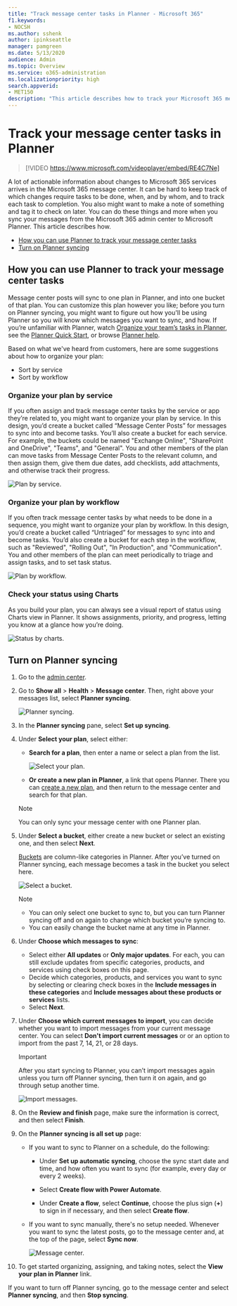 ```yaml
---
title: "Track message center tasks in Planner - Microsoft 365"
f1.keywords:
- NOCSH
ms.author: sshenk
author: ipinkseattle
manager: pamgreen
ms.date: 5/13/2020
audience: Admin
ms.topic: Overview
ms.service: o365-administration
ms.localizationpriority: high
search.appverid:
- MET150
description: "This article describes how to track your Microsoft 365 message center tasks in Microsoft Planner."
---
```


# Track your message center tasks in Planner

> [!VIDEO https://www.microsoft.com/videoplayer/embed/RE4C7Ne]

A lot of actionable information about changes to Microsoft 365 services arrives in the Microsoft 365 message center. It can be hard to keep track of which changes require tasks to be done, when, and by whom, and to track each task to completion. You also might want to make a note of something and tag it to check on later. You can do these things and more when you sync your messages from the Microsoft 365 admin center to Microsoft Planner. This article describes how.

- [How you can use Planner to track your message center tasks](#how-you-can-use-planner-to-track-your-message-center-tasks) <br/>
- [Turn on Planner syncing](#turn-on-planner-syncing)

## How you can use Planner to track your message center tasks

Message center posts will sync to one plan in Planner, and into one bucket of that plan. You can customize this plan however you like; before you turn on Planner syncing, you might want to figure out how you'll be using Planner so you will know which messages you want to sync, and how. If you’re unfamiliar with Planner, watch [Organize your team’s tasks in Planner](https://support.office.com/article/video-organize-your-team-s-tasks-in-microsoft-planner-c931a8a8-0cbb-4410-b66e-ae13233135fb), see the [Planner Quick Start](https://support.office.com/article/sign-in-to-microsoft-planner-fe43c972-5a95-4071-86d4-423a64a3b21e), or browse [Planner help](https://support.office.com/planner).

Based on what we've heard from customers, here are some suggestions about how to organize your plan:

- Sort by service
- Sort by workflow

### Organize your plan by service

If you often assign and track message center tasks by the service or app they’re related to, you might want to organize your plan by service. In this design, you’d create a bucket called “Message Center Posts” for messages to sync into and become tasks. You’ll also create a bucket for each service. For example, the buckets could be named "Exchange Online", "SharePoint and OneDrive", "Teams", and "General". You and other members of the plan can move tasks from Message Center Posts to the relevant column, and then assign them, give them due dates, add checklists, add attachments, and otherwise track their progress.

![Plan by service.](media/plan-by-service.png)

### Organize your plan by workflow

If you often track message center tasks by what needs to be done in a sequence, you might want to organize your plan by workflow. In this design, you’d create a bucket called “Untriaged” for messages to sync into and become tasks. You’d also create a bucket for each step in the workflow, such as "Reviewed", "Rolling Out", "In Production", and "Communication". You and other members of the plan can meet periodically to triage and assign tasks, and to set task status.

![Plan by workflow.](media/plan-by-workflow.png)

### Check your status using Charts

As you build your plan, you can always see a visual report of status using Charts view in Planner. It shows assignments, priority, and progress, letting you know at a glance how you’re doing.

![Status by charts.](media/status-by-charts.png)

## Turn on Planner syncing

1. Go to the [admin center](https://admin.microsoft.com).

2. Go to **Show all** > **Health** > **Message center**. Then, right above your messages list, select **Planner syncing**.

    ![Planner syncing.](media/planner-syncing-button.png)

2. In the **Planner syncing** pane, select **Set up syncing**.

3. Under **Select your plan**, select either:

    - **Search for a plan**, then enter a name or select a plan from the list.

        ![Select your plan.](media/select-your-plan.png)

    -  **Or create a new plan in Planner**, a link that opens Planner. There you can [create a new plan](https://support.microsoft.com/en-us/office/create-a-plan-in-microsoft-planner-93e65b03-6fac-4661-a502-e3161475ab93), and then return to the message center and search for that plan.

    >[!NOTE]
    >You can only sync your message center with one Planner plan.

4. Under **Select a bucket**, either create a new bucket or select an existing one, and then select **Next**.

    [Buckets](https://support.microsoft.com/en-us/office/create-buckets-to-sort-your-tasks-238af119-3c2b-4cbb-a124-29da99488139) are column-like categories in Planner. After you’ve turned on Planner syncing, each message becomes a task in the bucket you select here.

    ![Select a bucket.](media/select-a-bucket.png)

    >[!NOTE]
    >- You can only select one bucket to sync to, but you can turn Planner syncing off and on again to change which bucket you’re syncing to. 
    >- You can easily change the bucket name at any time in Planner.

5. Under **Choose which messages to sync**:

    - Select either **All updates** or **Only major updates**. For each, you can still exclude updates from specific categories, products, and services using check boxes on this page.
    - Decide which categories, products, and services you want to sync by selecting or clearing check boxes in the **Include messages in these categories** and **Include messages about these products or services** lists.
    - Select **Next**.

6. Under **Choose which current messages to import**, you can decide whether you want to import messages from your current message center. You can select **Don't import current messages** or or an option to import from the past 7, 14, 21, or 28 days.

    >[!IMPORTANT]
    >After you start syncing to Planner, you can’t import messages again unless you turn off Planner syncing, then turn it on again, and go through setup another time.

    ![Import messages.](media/import-messages.png)

7. On the **Review and finish** page, make sure the information is correct, and then select **Finish**.

8. On the **Planner syncing is all set up** page:

    - If you want to sync to Planner on a schedule, do the following:

        - Under **Set up automatic syncing**, choose the sync start date and time, and how often you want to sync (for example, every day or every 2 weeks).

        - Select **Create flow with Power Automate**.

        - Under **Create a flow**, select **Continue**, choose the plus sign (**+**) to sign in if necessary, and then select **Create flow**.

    - If you want to sync manually, there's no setup needed. Whenever you want to sync the latest posts, go to the message center and, at the top of the page, select **Sync now**.

        ![Message center.](media/message-center-sync-now.png)

9. To get started organizing, assigning, and taking notes, select the **View your plan in Planner** link.

If you want to turn off Planner syncing, go to the message center and select **Planner syncing**, and then **Stop syncing**.


